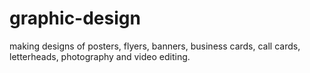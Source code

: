 # graphic-design
making designs of posters, flyers, banners, business cards, call cards, letterheads, photography and video editing.
